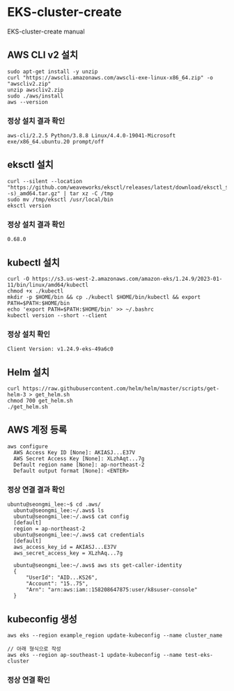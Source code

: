 # EKS-cluster-create
EKS-cluster-create manual


## AWS CLI v2 설치

```
sudo apt-get install -y unzip
curl "https://awscli.amazonaws.com/awscli-exe-linux-x86_64.zip" -o "awscliv2.zip"
unzip awscliv2.zip
sudo ./aws/install
aws --version
```

### 정상 설치 결과 확인
```
aws-cli/2.2.5 Python/3.8.8 Linux/4.4.0-19041-Microsoft exe/x86_64.ubuntu.20 prompt/off
```


## eksctl 설치
```
curl --silent --location "https://github.com/weaveworks/eksctl/releases/latest/download/eksctl_$(uname -s)_amd64.tar.gz" | tar xz -C /tmp
sudo mv /tmp/eksctl /usr/local/bin
eksctl version
```

### 정상 설치 결과 확인
```
0.68.0
```


## kubectl 설치
```
curl -O https://s3.us-west-2.amazonaws.com/amazon-eks/1.24.9/2023-01-11/bin/linux/amd64/kubectl
chmod +x ./kubectl
mkdir -p $HOME/bin && cp ./kubectl $HOME/bin/kubectl && export PATH=$PATH:$HOME/bin
echo 'export PATH=$PATH:$HOME/bin' >> ~/.bashrc
kubectl version --short --client
```

### 정상 설치 확인
```
Client Version: v1.24.9-eks-49a6c0
```


## Helm 설치
```
curl https://raw.githubusercontent.com/helm/helm/master/scripts/get-helm-3 > get_helm.sh
chmod 700 get_helm.sh
./get_helm.sh
```



## AWS 계정 등록
```
aws configure
  AWS Access Key ID [None]: AKIASJ...E37V
  AWS Secret Access Key [None]: XLzhAqt...7g
  Default region name [None]: ap-northeast-2
  Default output format [None]: <ENTER>
```


### 정상 연결 결과 확인
```
ubuntu@seongmi_lee:~$ cd .aws/
  ubuntu@seongmi_lee:~/.aws$ ls
  ubuntu@seongmi_lee:~/.aws$ cat config
  [default]
  region = ap-northeast-2
  ubuntu@seongmi_lee:~/.aws$ cat credentials
  [default]
  aws_access_key_id = AKIASJ...E37V
  aws_secret_access_key = XLzhAq...7g
  
  ubuntu@seongmi_lee:~/.aws$ aws sts get-caller-identity
  {
      "UserId": "AID...KS26",
      "Account": "15..75",
      "Arn": "arn:aws:iam::158208647875:user/k8suser-console"
  }
```



## kubeconfig 생성
```
aws eks --region example_region update-kubeconfig --name cluster_name

// 아래 형식으로 작성
aws eks --region ap-southeast-1 update-kubeconfig --name test-eks-cluster
```

### 정상 연결 확인
```

```
